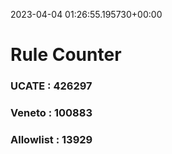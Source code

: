2023-04-04 01:26:55.195730+00:00
# Rule Counter 
 ### UCATE : 426297

 ### Veneto : 100883

 ### Allowlist : 13929